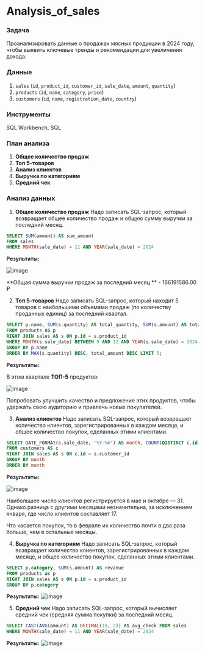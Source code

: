 # Analysis_of_sales

### Задача
Проанализировать данные о продажах мясных продукции в 2024 году, чтобы выявить ключевые тренды и рекомендации для увеличения дохода.

### Данные
1. `sales` (`id`, `product_id`, `customer_id`, `sale_date`, `amount`, `quantity`)
2. `products` (`id`, `name`, `category`, `price`)
3. `customers` (`id`, `name`, `registration_date`, `country`)

### Инструменты
SQL Workbench, SQL

### План анализа
1. **Общее количество продаж**
2. **Топ 5-товаров**
3. **Анализ клиентов**
4. **Выручка по категориям**
5. **Средний чек**

### Анализ данных
1. **Общее количество продаж** Надо записать SQL-запрос, который возвращает общее количество продаж и общую сумму выручки за последний месяц.
```sql
SELECT SUM(amount) AS sum_amount
FROM sales
WHERE MONTH(sale_date) = 11 AND YEAR(sale_date) = 2024
```
**Результаты:**

![image](https://github.com/user-attachments/assets/d1d09188-57af-43b6-a870-9d91df9d27dd)

**Общая сумма выручки продаж за последний месяц ** - 166191586.00 ₽

2. **Топ 5-товаров** Надо записать SQL-запрос, который находит 5 товаров с наибольшими объемами продаж (по количеству проданных единиц) за последний квартал.
```sql
SELECT p.name, SUM(s.quantity) AS total_quantity, SUM(s.amount) AS total_amount 
FROM products AS p
RIGHT JOIN sales AS s ON p.id = s.product_id
WHERE MONTH(s.sale_date) BETWEEN 9 AND 12 AND YEAR(s.sale_date) = 2024
GROUP BY p.name
ORDER BY MAX(s.quantity) DESC, total_amount DESC LIMIT 5;
```
**Результаты:**

В этом квартале **ТОП-5** продуктов:

![image](https://github.com/user-attachments/assets/6f085c0f-a030-4196-864b-692657643cc0)

Попробовать улучшить качество и предложение этих продуктов, чтобы удержать свою аудиторию и привлечь новых покупателей.



3. **Анализ клиентов** Надо записать SQL-запрос, который возвращает количество клиентов, зарегистрированных в каждом месяце, и общее количество покупок, сделанных этими клиентами.
```sql
SELECT DATE_FORMAT(s.sale_date, '%Y-%m') AS month, COUNT(DISTINCT c.id) AS clients, COUNT(s.amount) AS count_amount
FROM customers AS c
RIGHT JOIN sales AS s ON c.id = s.customer_id
GROUP BY month
ORDER BY month
```
**Результаты:**

![image](https://github.com/user-attachments/assets/2122cd85-a22e-41c6-84d5-4e4fcc0328be)

Наибольшее число клиентов регистрируется в мае и октябре — 31. Однако разница с другими месяцами незначительна, за исключением января, где число клиентов составляет 17.

Что касается покупок, то в феврале их количество почти в два раза больше, чем в остальные месяцы. 

4. **Выручка по категориям** Надо записать SQL-запрос, который возвращает количество клиентов, зарегистрированных в каждом месяце, и общее количество покупок, сделанных этими клиентами.
```sql
SELECT p.category, SUM(s.amount) AS revanue
FROM products as p
RIGHT JOIN sales AS s ON p.id = s.product_id
GROUP BY p.category
```
**Результаты:**
![image](https://github.com/user-attachments/assets/467a9ca0-b1a5-4c0b-8b1c-69bb1c24f373)

5. **Средний чек** Надо записать SQL-запрос, который вычисляет средний чек (средняя сумма покупки) за последний месяц.
```sql
SELECT CAST(AVG(amount) AS DECIMAL(10, 2)) AS avg_check FROM sales
WHERE MONTH(sale_date) = 11 AND YEAR(sale_date) = 2024
```
**Результаты:**
![image](https://github.com/user-attachments/assets/593532a1-bea4-49af-a86e-bc1a271c18bc)



